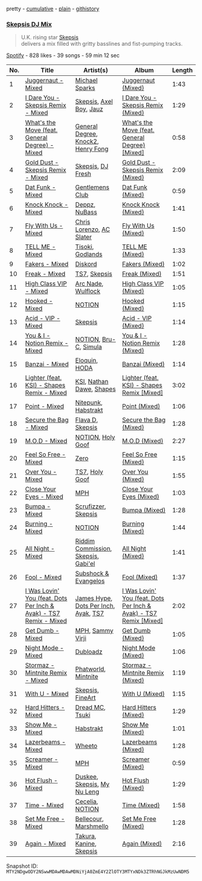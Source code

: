 pretty - [cumulative](/playlists/cumulative/37i9dQZF1DWU7mNH0ss71X.md) - [plain](/playlists/plain/37i9dQZF1DWU7mNH0ss71X) - [githistory](https://github.githistory.xyz/mackorone/spotify-playlist-archive/blob/main/playlists/plain/37i9dQZF1DWU7mNH0ss71X)

### [Skepsis DJ Mix](https://open.spotify.com/playlist/37i9dQZF1DWU7mNH0ss71X)

> U.K\. rising star <a href="spotify:artist:6DnQYUjtYusK9QJts9HqSC">Skepsis</a><br/> delivers a mix filled with gritty basslines and fist\-pumping tracks.

[Spotify](https://open.spotify.com/user/spotify) - 828 likes - 39 songs - 59 min 12 sec

| No. | Title | Artist(s) | Album | Length |
|---|---|---|---|---|
| 1 | [Juggernaut \- Mixed](https://open.spotify.com/track/6z79qMltFPMlahFA3A0FIa) | [Michael Sparks](https://open.spotify.com/artist/1zuQZzeqzzlwUKVMYHvA87) | [Juggernaut \(Mixed\)](https://open.spotify.com/album/6aPmpQlYhYAMoEyfjs2cp0) | 1:43 |
| 2 | [I Dare You \- Skepsis Remix \- Mixed](https://open.spotify.com/track/10WUxH9Dz5i8XAsSiUrtj8) | [Skepsis](https://open.spotify.com/artist/6DnQYUjtYusK9QJts9HqSC), [Axel Boy](https://open.spotify.com/artist/4DabGEOrvBxxta0YlaaJpJ), [Jauz](https://open.spotify.com/artist/5ttgIeUVka6FLyi00Uu5h8) | [I Dare You \- Skepsis Remix \(Mixed\)](https://open.spotify.com/album/7sH0vsWwT01Fhs6haXb8HM) | 1:29 |
| 3 | [What's the Move \(feat\. General Degree\) \- Mixed](https://open.spotify.com/track/4Mrvf5MZa29agwNQLIsqzs) | [General Degree](https://open.spotify.com/artist/0CwVuGmnkIBc5uitBWkplO), [Knock2](https://open.spotify.com/artist/6mmSS7itNWKbapgG2eZbIg), [Henry Fong](https://open.spotify.com/artist/3nALc9PyUfe6CO3EY9bNhH) | [What's the Move \(feat\. General Degree\) \[Mixed\]](https://open.spotify.com/album/6KvvAaZ9vhs6ib33DvxkC1) | 0:58 |
| 4 | [Gold Dust \- Skepsis Remix \- Mixed](https://open.spotify.com/track/4KccmgNw4KkdtoWK5iSqnW) | [Skepsis](https://open.spotify.com/artist/6DnQYUjtYusK9QJts9HqSC), [DJ Fresh](https://open.spotify.com/artist/6r20qOqY7qDWI0PPTxVMlC) | [Gold Dust \- Skepsis Remix \(Mixed\)](https://open.spotify.com/album/6de6N29eYh55ci4Fax5wg4) | 2:09 |
| 5 | [Dat Funk \- Mixed](https://open.spotify.com/track/4Nf4I57msbH76Qe0o66iMj) | [Gentlemens Club](https://open.spotify.com/artist/58MEqEE2029jp6KTWTt1hO) | [Dat Funk \(Mixed\)](https://open.spotify.com/album/1oL1ObA1vEAzknv8PtZsQE) | 0:59 |
| 6 | [Knock Knock \- Mixed](https://open.spotify.com/track/6Btrx9JxGfKd2Nl3q4PWeE) | [Deppz](https://open.spotify.com/artist/7jhS9dwK214Tp1KgEVfyd2), [NuBass](https://open.spotify.com/artist/5Nd61ppMOQbbtF1HV13kBO) | [Knock Knock \(Mixed\)](https://open.spotify.com/album/7LV3bKp23cFM4md2GmZQ1m) | 1:41 |
| 7 | [Fly With Us \- Mixed](https://open.spotify.com/track/2veqvGps1j49K0GMdCilgP) | [Chris Lorenzo](https://open.spotify.com/artist/7tm9Tuc70geXOOyKhtZHIj), [AC Slater](https://open.spotify.com/artist/6EqFMCnVGBRNmwPlk2f3Uc) | [Fly With Us \(Mixed\)](https://open.spotify.com/album/752Y1StjD041LVXUEEDTcQ) | 1:50 |
| 8 | [TELL ME \- Mixed](https://open.spotify.com/track/5pyDKx0CiBDUOeSwD7rExx) | [Tisoki](https://open.spotify.com/artist/0XW7mqhbaQnRtHmwfAVg64), [Godlands](https://open.spotify.com/artist/2BW6zD5lzOxdEFWrgsHMq8) | [TELL ME \(Mixed\)](https://open.spotify.com/album/6Y1nvOpOZunyiq6YSX20HZ) | 1:33 |
| 9 | [Fakers \- Mixed](https://open.spotify.com/track/6NZry6T0ByXcjsFSJXnhEO) | [Diskord](https://open.spotify.com/artist/3o8BMojuQONFOJ0cJ0qOEc) | [Fakers \(Mixed\)](https://open.spotify.com/album/3tlcO17w79mo5U9mRnZK2K) | 1:02 |
| 10 | [Freak \- Mixed](https://open.spotify.com/track/5AHhs1tfcIr4Yq3pGY9c5I) | [TS7](https://open.spotify.com/artist/4EV6hgVc6KD0SFOIJJLFki), [Skepsis](https://open.spotify.com/artist/6DnQYUjtYusK9QJts9HqSC) | [Freak \(Mixed\)](https://open.spotify.com/album/3niAmp8RA2ow4oCz2osYCE) | 1:51 |
| 11 | [High Class VIP \- Mixed](https://open.spotify.com/track/7CXZPR1kORgYeSHbPMLoJ6) | [Arc Nade](https://open.spotify.com/artist/57dmsH0BOHyhumBwhL2zqL), [Wulflock](https://open.spotify.com/artist/0CUcadD1x41grLqlH1iubO) | [High Class VIP \(Mixed\)](https://open.spotify.com/album/5mwmJRAdmENzn7dKDeTnGV) | 1:05 |
| 12 | [Hooked \- Mixed](https://open.spotify.com/track/2GPpNr79eBj8weB8jkaOKM) | [NOTION](https://open.spotify.com/artist/1uRVM0wBdtyEuU582EeKJM) | [Hooked \(Mixed\)](https://open.spotify.com/album/2cOerOyCmmmA6JaU5ePNN5) | 1:15 |
| 13 | [Acid \- VIP \- Mixed](https://open.spotify.com/track/5Q2pTyNfTRtqlN3jRXap3E) | [Skepsis](https://open.spotify.com/artist/6DnQYUjtYusK9QJts9HqSC) | [Acid \- VIP \(Mixed\)](https://open.spotify.com/album/4NhbjexDYBBzHhGp7ujSgC) | 1:14 |
| 14 | [You & I \- Notion Remix \- Mixed](https://open.spotify.com/track/5a9iQBYTllSbYkhTmHjnVp) | [NOTION](https://open.spotify.com/artist/1uRVM0wBdtyEuU582EeKJM), [Bru\-C](https://open.spotify.com/artist/7GDrXlpRrdG29o4n0pNR5D), [Simula](https://open.spotify.com/artist/2KCmoJZgpL6hNFdT4l9PTl) | [You & I \- Notion Remix \(Mixed\)](https://open.spotify.com/album/0VPAYD6ETE5Dr9aAlP7Wf6) | 1:28 |
| 15 | [Banzai \- Mixed](https://open.spotify.com/track/4tUbQZYsrh5dsZjVmOogdE) | [Eloquin](https://open.spotify.com/artist/6tRzzi6vUGERNBRbOkaOa1), [HODA](https://open.spotify.com/artist/6947jU93LuBHWx7OLAh9gx) | [Banzai \(Mixed\)](https://open.spotify.com/album/5dghbmhBQ6IAaqh5pzN93Q) | 1:14 |
| 16 | [Lighter \(feat\. KSI\) \- Shapes Remix \- Mixed](https://open.spotify.com/track/34fUxyPvrztsL1juIDipDI) | [KSI](https://open.spotify.com/artist/1nzgtKYFckznkcVMR3Gg4z), [Nathan Dawe](https://open.spotify.com/artist/2gduEC76ry33RVurAvT05p), [Shapes](https://open.spotify.com/artist/1bZ8OZoO6E3KRtXQrYVNaw) | [Lighter \(feat\. KSI\) \- Shapes Remix \[Mixed\]](https://open.spotify.com/album/3iSgQXz5pIZ04pW9cSsstA) | 3:02 |
| 17 | [Point \- Mixed](https://open.spotify.com/track/5beBbkRTZOnyvBuEoLPVI5) | [Nitepunk](https://open.spotify.com/artist/6iPbI11utXY9CVhX6SPXEg), [Habstrakt](https://open.spotify.com/artist/1YYJxpOXYk1z1WtqdeLMkn) | [Point \(Mixed\)](https://open.spotify.com/album/66cAQS8NL49Z8SOHHLs0G6) | 1:06 |
| 18 | [Secure the Bag \- Mixed](https://open.spotify.com/track/69KrRNUxQPGEdQLaXGPS4h) | [Flava D](https://open.spotify.com/artist/682SntJ7VKoFfssPfDAmDZ), [Skepsis](https://open.spotify.com/artist/6DnQYUjtYusK9QJts9HqSC) | [Secure the Bag \(Mixed\)](https://open.spotify.com/album/0UJyXHtE58lbDIAmFGTWRq) | 1:28 |
| 19 | [M.O.D \- Mixed](https://open.spotify.com/track/22e2rfxrHhbkICOKVaMO9G) | [NOTION](https://open.spotify.com/artist/1uRVM0wBdtyEuU582EeKJM), [Holy Goof](https://open.spotify.com/artist/2gNmFyBanPG1slh2pHnCtU) | [M.O.D \(Mixed\)](https://open.spotify.com/album/7xOKbHe4efJPsykIuZwoJB) | 2:27 |
| 20 | [Feel So Free \- Mixed](https://open.spotify.com/track/7A5dPJZIQij9sfoBkWAo08) | [Zero](https://open.spotify.com/artist/6ocDQwCTkVro3cmejcF1DH) | [Feel So Free \(Mixed\)](https://open.spotify.com/album/09Z0c5SDiN5atH1VrphNRN) | 1:15 |
| 21 | [Over You \- Mixed](https://open.spotify.com/track/2XWYFznXlU4eqYKWBnPoNg) | [TS7](https://open.spotify.com/artist/4EV6hgVc6KD0SFOIJJLFki), [Holy Goof](https://open.spotify.com/artist/2gNmFyBanPG1slh2pHnCtU) | [Over You \(Mixed\)](https://open.spotify.com/album/3gyH7UOaYA1Y7XQ0nDoicd) | 1:55 |
| 22 | [Close Your Eyes \- Mixed](https://open.spotify.com/track/1sAFW1YSqi0onRokalR6ov) | [MPH](https://open.spotify.com/artist/62SCu33InHVq97VaWw3eof) | [Close Your Eyes \(Mixed\)](https://open.spotify.com/album/2KcG99C8pLqebP7QnBB5kv) | 1:03 |
| 23 | [Bumpa \- Mixed](https://open.spotify.com/track/1JlnCIF5zMWOJGQgkD84Jw) | [Scrufizzer](https://open.spotify.com/artist/3JmGsgVoGUN1Ro1jLfi7k1), [Skepsis](https://open.spotify.com/artist/6DnQYUjtYusK9QJts9HqSC) | [Bumpa \(Mixed\)](https://open.spotify.com/album/4keXV2mZ1hlHR13SRnPJFN) | 1:28 |
| 24 | [Burning \- Mixed](https://open.spotify.com/track/29vfpxOxuTzMQlKsD2xiKp) | [NOTION](https://open.spotify.com/artist/1uRVM0wBdtyEuU582EeKJM) | [Burning \(Mixed\)](https://open.spotify.com/album/2hygmDYe3kgQWXDJSLFRES) | 1:44 |
| 25 | [All Night \- Mixed](https://open.spotify.com/track/6R3SM1XqZpL3HEoPUeDd3h) | [Riddim Commission](https://open.spotify.com/artist/6VEfh7l6OPJYzIO8vRsqo9), [Skepsis](https://open.spotify.com/artist/6DnQYUjtYusK9QJts9HqSC), [Gabi'el](https://open.spotify.com/artist/6fhN6RXbIZ26S3gfebpNYN) | [All Night \(Mixed\)](https://open.spotify.com/album/0fAh3w27Cs6LF9iZPC9djO) | 1:41 |
| 26 | [Fool \- Mixed](https://open.spotify.com/track/7aL8oBhb5hgsSiOwPwlF2D) | [Subshock & Evangelos](https://open.spotify.com/artist/2zmc5GOSrIaronLdKaqluH) | [Fool \(Mixed\)](https://open.spotify.com/album/7tAvz2952AlFj0GQbrSz0f) | 1:37 |
| 27 | [I Was Lovin' You \(feat\. Dots Per Inch & Ayak\) \- TS7 Remix \- Mixed](https://open.spotify.com/track/58gmIqK2fkjOWtl67NQ9UO) | [James Hype](https://open.spotify.com/artist/43BxCL6t4c73BQnIJtry5v), [Dots Per Inch](https://open.spotify.com/artist/20BQJA9TcJiWM3AWbMY7wl), [Ayak](https://open.spotify.com/artist/47NAtOqGZrJ5PHt0a0sZlP), [TS7](https://open.spotify.com/artist/4EV6hgVc6KD0SFOIJJLFki) | [I Was Lovin' You \(feat\. Dots Per Inch & Ayak\) \- TS7 Remix \[Mixed\]](https://open.spotify.com/album/5hMYaZFfNvZMelKySnTLEP) | 2:02 |
| 28 | [Get Dumb \- Mixed](https://open.spotify.com/track/1e8WAwL8auG3e49wVD1twc) | [MPH](https://open.spotify.com/artist/62SCu33InHVq97VaWw3eof), [Sammy Virji](https://open.spotify.com/artist/1GuqTQbuixFHD6eBkFwVcb) | [Get Dumb \(Mixed\)](https://open.spotify.com/album/2c3QmVevm6bnjfNw4AsALO) | 1:05 |
| 29 | [Night Mode \- Mixed](https://open.spotify.com/track/7g9Ccu9D2KApU96ZbnQgOw) | [Dubloadz](https://open.spotify.com/artist/4akLvvJyLbJxlbpSXHTLvT) | [Night Mode \(Mixed\)](https://open.spotify.com/album/5Lnx2wIUPZ1EpFwOzXHSGK) | 1:06 |
| 30 | [Stormaz \- Mintnite Remix \- Mixed](https://open.spotify.com/track/5xdFIPnYKTT9v3VnVRwtXW) | [Phatworld](https://open.spotify.com/artist/5rBIR1y90WuRA7A83OWOfi), [Mintnite](https://open.spotify.com/artist/2dVSvPGXXJBWKlG82Ov2r6) | [Stormaz \- Mintnite Remix \(Mixed\)](https://open.spotify.com/album/7f7TgghWc1RVTVi6A45npF) | 1:19 |
| 31 | [With U \- Mixed](https://open.spotify.com/track/1Z6Xf3TJhUwKt4HPAQAGmC) | [Skepsis](https://open.spotify.com/artist/6DnQYUjtYusK9QJts9HqSC), [FineArt](https://open.spotify.com/artist/4rpDgbKcQ6a8rT7mk60a7o) | [With U \(Mixed\)](https://open.spotify.com/album/0pI4f4qn3tqlmtDDbLKwkC) | 1:15 |
| 32 | [Hard Hitters \- Mixed](https://open.spotify.com/track/5c20HXCDGHvowMQ8mMqxZa) | [Dread MC](https://open.spotify.com/artist/2U5JmM5bTJuARrzQYnDAKn), [Tsuki](https://open.spotify.com/artist/2yJbiseBZFvrCK5GueLnk7) | [Hard Hitters \(Mixed\)](https://open.spotify.com/album/6ktBKpr6rI3dDFtpiNghMV) | 1:29 |
| 33 | [Show Me \- Mixed](https://open.spotify.com/track/5gyxiLgdIq2j5ZA1geduRf) | [Habstrakt](https://open.spotify.com/artist/1YYJxpOXYk1z1WtqdeLMkn) | [Show Me \(Mixed\)](https://open.spotify.com/album/19B8YfQDH3Z5E8xVUZjpRV) | 1:01 |
| 34 | [Lazerbeams \- Mixed](https://open.spotify.com/track/7uyWoV5STKYsezhRf7yydK) | [Wheeto](https://open.spotify.com/artist/5YZNr5ukMm2xAT7Y4LbTl2) | [Lazerbeams \(Mixed\)](https://open.spotify.com/album/0n3VXQkKU7Hz5O4rYsh4Bd) | 1:28 |
| 35 | [Screamer \- Mixed](https://open.spotify.com/track/4VHjgoeKUVcqfe4iKOQTWh) | [MPH](https://open.spotify.com/artist/62SCu33InHVq97VaWw3eof) | [Screamer \(Mixed\)](https://open.spotify.com/album/5sCsNbQ7L3yBk0j1CHRwOI) | 0:59 |
| 36 | [Hot Flush \- Mixed](https://open.spotify.com/track/7fu3rRXpxVNznDy4Vhlj04) | [Duskee](https://open.spotify.com/artist/3f2xeagPNM6X9FktDTIudH), [Skepsis](https://open.spotify.com/artist/6DnQYUjtYusK9QJts9HqSC), [My Nu Leng](https://open.spotify.com/artist/2rChxbkkh2U5ZrPuShKmTZ) | [Hot Flush \(Mixed\)](https://open.spotify.com/album/2N3PUTtSJZJbrtDOJ7gqR7) | 1:29 |
| 37 | [Time \- Mixed](https://open.spotify.com/track/4wGOAD955UfmhHSwsG91Hw) | [Cecelia](https://open.spotify.com/artist/6LtDEad7bRcRxBKQoiFAlI), [NOTION](https://open.spotify.com/artist/1uRVM0wBdtyEuU582EeKJM) | [Time \(Mixed\)](https://open.spotify.com/album/7v7wb12Jpx8kY5GykdfCqP) | 1:58 |
| 38 | [Set Me Free \- Mixed](https://open.spotify.com/track/4V4iEwKwTxF8GNhRTuBVyX) | [Bellecour](https://open.spotify.com/artist/1PiNBMw3iIaG021gWeidUY), [Marshmello](https://open.spotify.com/artist/64KEffDW9EtZ1y2vBYgq8T) | [Set Me Free \(Mixed\)](https://open.spotify.com/album/6JUlt3xXqRjEjE2EikuYth) | 1:28 |
| 39 | [Again \- Mixed](https://open.spotify.com/track/1LrL4N1Gfy5PzVmv8z90Yv) | [Takura](https://open.spotify.com/artist/5h7nWgcp5DTynhz4iaq0Ri), [Kanine](https://open.spotify.com/artist/1KiNUGL3r0GgyLwqYCY1yV), [Skepsis](https://open.spotify.com/artist/6DnQYUjtYusK9QJts9HqSC) | [Again \(Mixed\)](https://open.spotify.com/album/5AG8FGk0kfE0EHF3re7Eb2) | 2:16 |

Snapshot ID: `MTY2NDgwODY2NSwwMDAwMDAwMDNiYjA0ZmE4Y2ZlOTY3MTYxNDk3ZTRhNGJkMzUwNDM5`

